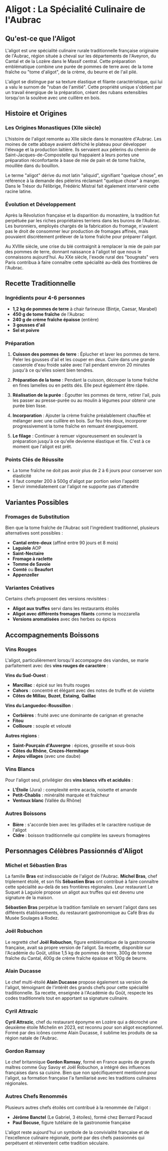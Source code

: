 # Aligot : La Spécialité Culinaire de l'Aubrac

<!-- METADATA:
keywords: [aligot, spécialité-culinaire, Aubrac, gastronomie-française, cuisine-traditionnelle, Aveyron, Cantal, Lozère, Massif-central]
concepts: [patrimoine-gastronomique, tradition-culinaire, identité-régionale, spécialité-terroir]
related_sections: [Histoire-et-Origines, Recette-Traditionnelle, Variantes-Possibles]
topics: [gastronomie, culture-française, traditions-régionales, patrimoine-alimentaire]
complexity_level: débutant
content_type: concept
semantic_tags: [présentation-générale, introduction, définition, contexte-géographique]
cross_references: [cuisine-française, spécialités-régionales, patrimoine-UNESCO]
-->

## Qu'est-ce que l'Aligot

<!-- METADATA:
keywords: [aligot, purée-pommes-de-terre, tome-fraîche, tome-aligot, crème, beurre, ail-pilé, texture-élastique, filante, ruban-amitié]
concepts: [composition-culinaire, propriétés-texturales, préparation-traditionnelle, ingrédients-spécifiques]
related_sections: [Recette-Traditionnelle, Points-Clés-Réussite, Histoire-Origines]
topics: [technique-culinaire, ingrédients-traditionnels, savoir-faire-artisanal]
complexity_level: débutant
content_type: concept
semantic_tags: [définition-technique, composition, caractéristiques-organoleptiques]
cross_references: [fromage-aubrac, pommes-de-terre, techniques-culinaires]
-->

L'aligot est une spécialité culinaire rurale traditionnelle française originaire de l'Aubrac, région située à cheval sur les départements de l'Aveyron, du Cantal et de la Lozère dans le Massif central. Cette préparation emblématique combine une purée de pommes de terre avec de la tome fraîche ou "tome d'aligot", de la crème, du beurre et de l'ail pilé. 

L'aligot se distingue par sa texture élastique et filante caractéristique, qui lui a valu le surnom de "ruban de l'amitié". Cette propriété unique s'obtient par un travail énergique de la préparation, créant des rubans extensibles lorsqu'on la soulève avec une cuillère en bois.

## Histoire et Origines

<!-- METADATA:
keywords: [aligot, histoire-culinaire, origines-monastiques, évolution-historique, patrimoine-alimentaire, traditions-ancestrales]
concepts: [développement-historique, transmission-culturelle, évolution-culinaire, contexte-social]
related_sections: [Origines-Monastiques, Évolution-Développement, Personnages-Célèbres]
topics: [histoire-gastronomique, culture-monastique, traditions-françaises]
complexity_level: intermédiaire
content_type: concept
semantic_tags: [contexte-historique, développement-temporel, transmission-tradition]
cross_references: [monastère-aubrac, pèlerinage-saint-jacques, révolution-française]
-->

### Les Origines Monastiques (XIIe siècle)

<!-- METADATA:
keywords: [aligot, monastère-aubrac, XIIe-siècle, moines-cisterciens, pèlerins, saint-jacques-compostelle, aliquid, latin, pain-tome]
concepts: [origines-religieuses, hospitalité-monastique, étymologie-latine, tradition-pèlerine]
related_sections: [Évolution-Développement, Qu-est-ce-que-Aligot]
topics: [histoire-monastique, pèlerinage-médiéval, linguistique, hospitalité-religieuse]
complexity_level: avancé
content_type: référence
semantic_tags: [origines-historiques, contexte-religieux, étymologie, période-médiévale]
cross_references: [abbaye-aubrac, chemin-saint-jacques, latin-médiéval]
-->

L'histoire de l'aligot remonte au XIIe siècle dans le monastère d'Aubrac. Les moines de cette abbaye avaient défriché le plateau pour développer l'élevage et la production laitière. Ils servaient aux pèlerins du chemin de Saint-Jacques-de-Compostelle qui frappaient à leurs portes une préparation réconfortante à base de mie de pain et de tome fraîche, mouillée dans du bouillon.

Le terme "aligot" dérive du mot latin "aliquid", signifiant "quelque chose", en référence à la demande des pèlerins réclamant "quelque chose" à manger. Dans le Trésor du Félibrige, Frédéric Mistral fait également intervenir cette racine latine.

### Évolution et Développement

<!-- METADATA:
keywords: [aligot, révolution-française, burons-aubrac, buronniers, fromages-affinés, XVIIIe-siècle, crise-blé, pommes-de-terre, exode-rural, bougnats, Paris]
concepts: [transformation-sociale, adaptation-culinaire, diffusion-géographique, migration-rurale]
related_sections: [Origines-Monastiques, Personnages-Célèbres, Recette-Traditionnelle]
topics: [histoire-sociale, évolution-culinaire, urbanisation, diffusion-culturelle]
complexity_level: avancé
content_type: concept
semantic_tags: [évolution-historique, adaptation-sociale, diffusion-géographique]
cross_references: [révolution-française, exode-rural, migration-auvergnate]
-->

Après la Révolution française et la disparition du monastère, la tradition fut perpétuée par les riches propriétaires terriens dans les burons de l'Aubrac. Les buronniers, employés chargés de la fabrication du fromage, n'avaient pas le droit de consommer leur production de fromages affinés, mais pouvaient discrètement prélever de la tome fraîche pour préparer l'aligot.

Au XVIIIe siècle, une crise du blé contraignit à remplacer la mie de pain par des pommes de terre, donnant naissance à l'aligot tel que nous le connaissons aujourd'hui. Au XXe siècle, l'exode rural des "bougnats" vers Paris contribua à faire connaître cette spécialité au-delà des frontières de l'Aubrac.

## Recette Traditionnelle

<!-- METADATA:
keywords: [aligot, recette-authentique, technique-culinaire, savoir-faire-traditionnel, méthode-préparation]
concepts: [transmission-culinaire, technique-artisanale, procédé-traditionnel]
related_sections: [Ingrédients-Personnes, Préparation, Points-Clés-Réussite]
topics: [art-culinaire, technique-gastronomique, savoir-faire]
complexity_level: intermédiaire
content_type: procédure
semantic_tags: [méthode-traditionnelle, technique-culinaire, savoir-faire-artisanal]
cross_references: [techniques-culinaires, recettes-traditionnelles]
-->

### Ingrédients pour 4-6 personnes

<!-- METADATA:
keywords: [aligot, pommes-de-terre, Bintje, Caesar, Marabel, tome-fraîche-aubrac, crème-fraîche-épaisse, gousses-ail, quantités-portions]
concepts: [ingrédients-spécifiques, dosage-traditionnel, produits-terroir, proportions-recette]
related_sections: [Préparation, Points-Clés-Réussite, Variantes-Fromages]
topics: [ingrédients-cuisine, produits-locaux, dosage-culinaire]
complexity_level: débutant
content_type: référence
semantic_tags: [liste-ingrédients, quantités-précises, produits-spécifiques]
cross_references: [tome-aubrac, pommes-de-terre-farineuses, crème-fraîche]
-->

- **1,2 kg de pommes de terre** à chair farineuse (Bintje, Caesar, Marabel)
- **450 g de tome fraîche** de l'Aubrac
- **240 g de crème fraîche épaisse** (entière)
- **3 gousses d'ail**
- **Sel et poivre**

### Préparation

<!-- METADATA:
keywords: [aligot, cuisson-pommes-de-terre, préparation-tome, purée-lisse, incorporation-progressive, filage-énergique, cuillère-bois]
concepts: [technique-étapes, méthode-progressive, gestes-traditionnels, savoir-faire-technique]
related_sections: [Ingrédients-Personnes, Points-Clés-Réussite, Filage]
topics: [technique-culinaire, méthode-préparation, gestes-artisanaux]
complexity_level: intermédiaire
content_type: procédure
semantic_tags: [étapes-détaillées, technique-progressive, gestes-précis]
cross_references: [techniques-purée, méthodes-incorporation, cuisson-traditionnelle]
-->

1. **Cuisson des pommes de terre** : Éplucher et laver les pommes de terre. Peler les gousses d'ail et les couper en deux. Cuire dans une grande casserole d'eau froide salée avec l'ail pendant environ 20 minutes jusqu'à ce qu'elles soient bien tendres.

2. **Préparation de la tome** : Pendant la cuisson, découper la tome fraîche en fines lamelles ou en petits dés. Elle peut également être râpée.

3. **Réalisation de la purée** : Égoutter les pommes de terre, retirer l'ail, puis les passer au presse-purée ou au moulin à légumes pour obtenir une purée bien lisse.

4. **Incorporation** : Ajouter la crème fraîche préalablement chauffée et mélanger avec une cuillère en bois. Sur feu très doux, incorporer progressivement la tome fraîche en remuant énergiquement.

5. **Le filage** : Continuer à remuer vigoureusement en soulevant la préparation jusqu'à ce qu'elle devienne élastique et file. C'est à ce moment que l'aligot est prêt.

### Points Clés de Réussite

<!-- METADATA:
keywords: [aligot, tome-fraîche-2-6-jours, élasticité-fromage, portions-200-500g, service-immédiat, température-critique, timing-préparation]
concepts: [facteurs-réussite, contraintes-techniques, qualité-ingrédients, timing-critique]
related_sections: [Préparation, Variantes-Fromages, Filage]
topics: [réussite-culinaire, qualité-produit, contraintes-préparation]
complexity_level: avancé
content_type: référence
semantic_tags: [conseils-techniques, critères-qualité, points-attention]
cross_references: [qualité-tome, techniques-réussite, service-optimal]
-->

- La tome fraîche ne doit pas avoir plus de 2 à 6 jours pour conserver son élasticité
- Il faut compter 200 à 500g d'aligot par portion selon l'appétit
- Servir immédiatement car l'aligot ne supporte pas d'attendre

## Variantes Possibles

<!-- METADATA:
keywords: [aligot, alternatives-fromage, substitutions-possibles, créativité-culinaire, adaptations-modernes]
concepts: [adaptation-recette, créativité-gastronomique, alternatives-ingrédients, innovation-traditionnelle]
related_sections: [Fromages-Substitution, Variantes-Créatives, Recette-Traditionnelle]
topics: [adaptation-culinaire, innovation-gastronomique, alternatives-produits]
complexity_level: intermédiaire
content_type: référence
semantic_tags: [alternatives-possibles, adaptations-créatives, substitutions-fromage]
cross_references: [fromages-français, innovations-culinaires, créativité-gastronomique]
-->

### Fromages de Substitution

<!-- METADATA:
keywords: [aligot, Cantal-entre-deux, Laguiole-AOP, Saint-Nectaire, fromage-raclette, Tomme-Savoie, Comté, Beaufort, Appenzeller]
concepts: [alternatives-fromagères, fromages-filants, substitutions-qualité, adaptations-régionales]
related_sections: [Points-Clés-Réussite, Variantes-Créatives, Recette-Traditionnelle]
topics: [fromages-français, alternatives-régionales, substitutions-culinaires]
complexity_level: avancé
content_type: référence
semantic_tags: [liste-alternatives, fromages-compatibles, substitutions-possibles]
cross_references: [fromages-AOP, fromages-montagne, alternatives-tome]
-->

Bien que la tome fraîche de l'Aubrac soit l'ingrédient traditionnel, plusieurs alternatives sont possibles :

- **Cantal entre-deux** (affiné entre 90 jours et 8 mois)
- **Laguiole** AOP
- **Saint-Nectaire**
- **Fromage à raclette**
- **Tomme de Savoie**
- **Comté** ou **Beaufort**
- **Appenzeller**

### Variantes Créatives

<!-- METADATA:
keywords: [aligot, aligot-truffes, restaurants-étoilés, mozzarella, versions-aromatisées, herbes, épices, innovation-gastronomique]
concepts: [créativité-culinaire, gastronomie-moderne, innovation-traditionnelle, réinterprétation-contemporaine]
related_sections: [Fromages-Substitution, Personnages-Célèbres, Chefs-Étoilés]
topics: [innovation-culinaire, gastronomie-créative, réinterprétation-moderne]
complexity_level: avancé
content_type: exemple
semantic_tags: [créations-modernes, innovations-chefs, variantes-contemporaines]
cross_references: [gastronomie-étoilée, créativité-culinaire, innovation-traditionnelle]
-->

Certains chefs proposent des versions revisitées :
- **Aligot aux truffes** servi dans les restaurants étoilés
- **Aligot avec différents fromages filants** comme la mozzarella
- **Versions aromatisées** avec des herbes ou épices

## Accompagnements Boissons

<!-- METADATA:
keywords: [aligot, accords-mets-vins, harmonies-gustatives, sélection-boissons, mariage-saveurs]
concepts: [œnologie-gastronomique, accords-traditionnels, harmonies-régionales]
related_sections: [Vins-Rouges, Vins-Blancs, Autres-Boissons]
topics: [œnologie, accords-mets-vins, harmonies-gustatives]
complexity_level: intermédiaire
content_type: référence
semantic_tags: [accords-boissons, conseils-œnologiques, harmonies-gustatives]
cross_references: [vins-français, accords-fromage, œnologie-régionale]
-->

### Vins Rouges

<!-- METADATA:
keywords: [aligot, vins-caractère, Sud-Ouest, Marcillac, Cahors, Côtes-Millau, Buzet, Estaing, Gaillac, Languedoc-Roussillon, Corbières, Fitou, Collioure]
concepts: [accords-vins-rouges, terroirs-français, harmonies-régionales, sélection-œnologique]
related_sections: [Vins-Blancs, Autres-Boissons, Accompagnements-Boissons]
topics: [œnologie-française, terroirs-viticoles, accords-gastronomiques]
complexity_level: avancé
content_type: référence
semantic_tags: [sélection-vins-rouges, accords-fromage-viande, terroirs-spécifiques]
cross_references: [appellations-françaises, vins-terroir, œnologie-régionale]
-->

L'aligot, particulièrement lorsqu'il accompagne des viandes, se marie parfaitement avec des **vins rouges de caractère** :

**Vins du Sud-Ouest** :
- **Marcillac** : épicé sur les fruits rouges
- **Cahors** : concentré et élégant avec des notes de truffe et de violette
- **Côtes de Millau**, **Buzet**, **Estaing**, **Gaillac**

**Vins du Languedoc-Roussillon** :
- **Corbières** : fruité avec une dominante de carignan et grenache
- **Fitou**
- **Collioure** : souple et velouté

**Autres régions** :
- **Saint-Pourçain d'Auvergne** : épices, groseille et sous-bois
- **Côtes du Rhône**, **Crozes-Hermitage**
- **Anjou villages** (avec une daube)

### Vins Blancs

<!-- METADATA:
keywords: [aligot, vins-blancs-vifs, acidulés, L-Étoile, Jura, Petit-Chablis, minéralité, Ventoux-blanc, Vallée-Rhône]
concepts: [accords-vins-blancs, acidité-fraîcheur, minéralité-vins, équilibre-gustatif]
related_sections: [Vins-Rouges, Autres-Boissons, Accompagnements-Boissons]
topics: [vins-blancs-français, accords-fromage, fraîcheur-acidulée]
complexity_level: avancé
content_type: référence
semantic_tags: [sélection-vins-blancs, accords-fromage-seul, fraîcheur-acidité]
cross_references: [vins-blancs-français, acidité-vins, minéralité-terroir]
-->

Pour l'aligot seul, privilégier des **vins blancs vifs et acidulés** :
- **L'Étoile** (Jura) : complexité entre acacia, noisette et amande
- **Petit-Chablis** : minéralité marquée et fraîcheur
- **Ventoux blanc** (Vallée du Rhône)

### Autres Boissons

<!-- METADATA:
keywords: [aligot, bière-grillades, caractère-rustique, cidre-traditionnel, saveurs-fromagères, boissons-populaires]
concepts: [alternatives-alcoolisées, boissons-traditionnelles, accords-rustiques, convivialité-populaire]
related_sections: [Vins-Rouges, Vins-Blancs, Accompagnements-Boissons]
topics: [boissons-alternatives, traditions-populaires, convivialité-gastronomique]
complexity_level: débutant
content_type: référence
semantic_tags: [alternatives-vin, boissons-populaires, accords-simples]
cross_references: [bières-françaises, cidres-traditionnels, convivialité-rurale]
-->

- **Bière** : s'accorde bien avec les grillades et le caractère rustique de l'aligot
- **Cidre** : boisson traditionnelle qui complète les saveurs fromagères

## Personnages Célèbres Passionnés d'Aligot

<!-- METADATA:
keywords: [aligot, chefs-célèbres, gastronomie-étoilée, ambassadeurs-aligot, patrimoine-culinaire, transmission-savoir-faire]
concepts: [personnalités-gastronomiques, rayonnement-international, transmission-tradition, excellence-culinaire]
related_sections: [Michel-Sébastien-Bras, Joël-Robuchon, Alain-Ducasse, Cyril-Attrazic]
topics: [chefs-étoilés, gastronomie-française, personnalités-culinaires]
complexity_level: intermédiaire
content_type: référence
semantic_tags: [personnalités-gastronomiques, ambassadeurs-tradition, chefs-renommés]
cross_references: [guide-michelin, gastronomie-française, chefs-étoilés]
-->

### Michel et Sébastien Bras

<!-- METADATA:
keywords: [aligot, famille-Bras, Michel-Bras-triplement-étoilé, Sébastien-Bras, Le-Suquet-Laguiole, aligot-truffes, signature-maison, Café-Bras-Musée-Soulages-Rodez]
concepts: [dynastie-culinaire, innovation-traditionnelle, signature-gastronomique, transmission-familiale]
related_sections: [Variantes-Créatives, Joël-Robuchon, Personnages-Célèbres]
topics: [gastronomie-étoilée, innovation-culinaire, transmission-familiale]
complexity_level: avancé
content_type: exemple
semantic_tags: [famille-gastronomique, innovation-signature, rayonnement-international]
cross_references: [restaurants-étoilés, innovation-culinaire, Laguiole-gastronomie]
-->

La famille **Bras** est indissociable de l'aligot de l'Aubrac. **Michel Bras**, chef triplement étoilé, et son fils **Sébastien Bras** ont contribué à faire connaître cette spécialité au-delà de ses frontières régionales. Leur restaurant Le Suquet à Laguiole propose un aligot aux truffes qui est devenu une signature de la maison.

**Sébastien Bras** perpétue la tradition familiale en servant l'aligot dans ses différents établissements, du restaurant gastronomique au Café Bras du Musée Soulages à Rodez.

### Joël Robuchon

<!-- METADATA:
keywords: [aligot, Joël-Robuchon, chef-emblématique, gastronomie-française, Académie-Goût, recette-personnelle, 1-5kg-pommes-terre, 300g-tomme-Cantal, 400g-crème-fraîche, 100g-beurre]
concepts: [maître-gastronomie, technique-personnelle, transmission-savoir, excellence-culinaire]
related_sections: [Michel-Sébastien-Bras, Alain-Ducasse, Recette-Traditionnelle]
topics: [grands-chefs, techniques-culinaires, patrimoine-gastronomique]
complexity_level: avancé
content_type: exemple
semantic_tags: [maître-cuisinier, technique-signature, référence-gastronomique]
cross_references: [techniques-robuchon, excellence-française, transmission-culinaire]
-->

Le regretté chef **Joël Robuchon**, figure emblématique de la gastronomie française, avait sa propre version de l'aligot. Sa recette, disponible sur l'Académie du Goût, utilise 1,5 kg de pommes de terre, 300g de tomme fraîche du Cantal, 400g de crème fraîche épaisse et 100g de beurre.

### Alain Ducasse

<!-- METADATA:
keywords: [aligot, Alain-Ducasse, chef-multi-étoilé, version-personnelle, Académie-Goût, codes-traditionnels, signature-culinaire]
concepts: [virtuosité-culinaire, respect-tradition, innovation-signature, excellence-gastronomique]
related_sections: [Joël-Robuchon, Cyril-Attrazic, Variantes-Créatives]
topics: [haute-gastronomie, respect-tradition, innovation-culinaire]
complexity_level: avancé
content_type: exemple
semantic_tags: [chef-multi-étoilé, respect-tradition, signature-personnelle]
cross_references: [haute-gastronomie, innovation-respectueuse, transmission-excellence]
-->

Le chef multi-étoilé **Alain Ducasse** propose également sa version de l'aligot, témoignant de l'intérêt des grands chefs pour cette spécialité traditionnelle. Sa recette, enseignée à l'Académie du Goût, respecte les codes traditionnels tout en apportant sa signature culinaire.

### Cyril Attrazic

<!-- METADATA:
keywords: [aligot, Cyril-Attrazic, restaurant-éponyme, Lozère, deuxième-étoile-Michelin-2023, aligot-exceptionnel, formation-Alain-Ducasse, produits-Aubrac]
concepts: [nouvelle-génération-chefs, excellence-régionale, valorisation-terroir, reconnaissance-michelin]
related_sections: [Alain-Ducasse, Michel-Sébastien-Bras, Autres-Chefs-Renommés]
topics: [jeune-génération-chefs, valorisation-terroir, excellence-locale]
complexity_level: avancé
content_type: exemple
semantic_tags: [chef-émergent, excellence-terroir, reconnaissance-internationale]
cross_references: [guide-michelin, valorisation-produits-locaux, excellence-régionale]
-->

**Cyril Attrazic**, chef du restaurant éponyme en Lozère qui a décroché une deuxième étoile Michelin en 2023, est reconnu pour son aligot exceptionnel. Formé par des icônes comme Alain Ducasse, il sublime les produits de sa région natale de l'Aubrac.

### Gordon Ramsay

<!-- METADATA:
keywords: [aligot, Gordon-Ramsay, chef-britannique, formation-France, Guy-Savoy, Joël-Robuchon, influences-françaises, traditions-culinaires-régionales]
concepts: [influence-internationale, formation-française, transmission-transnationale, reconnaissance-globale]
related_sections: [Joël-Robuchon, Autres-Chefs-Renommés, Personnages-Célèbres]
topics: [influence-internationale, formation-française, rayonnement-global]
complexity_level: intermédiaire
content_type: exemple
semantic_tags: [influence-internationale, formation-française, rayonnement-global]
cross_references: [formation-française-chefs, influence-internationale, transmission-culinaire]
-->

Le chef britannique **Gordon Ramsay**, formé en France auprès de grands maîtres comme Guy Savoy et Joël Robuchon, a intégré des influences françaises dans sa cuisine. Bien que non spécifiquement mentionné pour l'aligot, sa formation française l'a familiarisé avec les traditions culinaires régionales.

### Autres Chefs Renommés

<!-- METADATA:
keywords: [aligot, Jérôme-Banctel, Le-Gabriel-3-étoiles, Bernard-Pacaud, Paul-Bocuse, figure-tutélaire, gastronomie-française]
concepts: [panthéon-gastronomique, références-culinaires, transmission-excellence, héritage-gastronomique]
related_sections: [Gordon-Ramsay, Cyril-Attrazic, Personnages-Célèbres]
topics: [grands-chefs-français, héritage-gastronomique, excellence-culinaire]
complexity_level: avancé
content_type: référence
semantic_tags: [panthéon-gastronomique, références-excellence, héritage-culinaire]
cross_references: [guide-michelin, excellence-française, transmission-gastronomique]
-->

Plusieurs autres chefs étoilés ont contribué à la renommée de l'aligot :
- **Jérôme Banctel** (Le Gabriel, 3 étoiles), formé chez Bernard Pacaud
- **Paul Bocuse**, figure tutélaire de la gastronomie française

L'aligot reste aujourd'hui un symbole de la convivialité française et de l'excellence culinaire régionale, porté par des chefs passionnés qui perpétuent et réinventent cette tradition séculaire.
